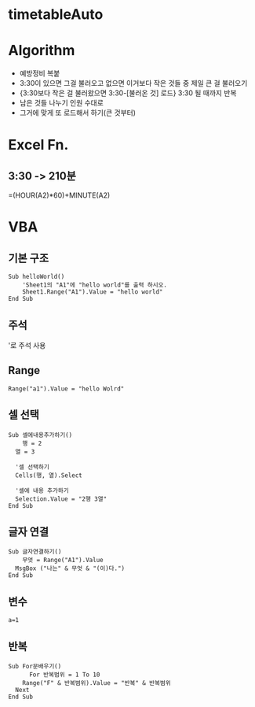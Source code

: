 # timetableAuto

# Algorithm
- 예방정비 복붙
​
- 3:30이 있으면 그걸 불러오고 없으면 이거보다 작은 것들 중 제일 큰 걸 불러오기
​
- {3:30보다 작은 걸 불러왔으면  3:30-[불러온 것] 로드} 3:30 될 때까지 반복
​
- 남은 것들 나누기 인원 수대로
​
- 그거에 맞게 또 로드해서 하기(큰 것부터)

# Excel Fn.
## 3:30 -> 210분
=(HOUR(A2)*60)+MINUTE(A2)

# VBA
## 기본 구조
```
Sub helloWorld()
    'Sheet1의 "A1"에 "hello world"를 출력 하시오.
    Sheet1.Range("A1").Value = "hello world"
End Sub
```

## 주석
'로 주석 사용

## Range
`Range("a1").Value = "hello Wolrd"`

## 셀 선택
```
Sub 셀에내용추가하기()
	행 = 2
  열 = 3

  '셀 선택하기
  Cells(행, 열).Select

  '셀에 내용 추가하기
  Selection.Value = "2행 3열"
End Sub
```

## 글자 연결
```
Sub 글자연결하기()
	무엇 = Range("A1").Value
  MsgBox ("나는" & 무엇 & "(이)다.")
End Sub
```

## 변수
`a=1`

## 반복
```
Sub For문배우기()
	  For 반복범위 = 1 To 10
    Range("F" & 반복범위).Value = "반복" & 반복범위
  Next
End Sub
```



